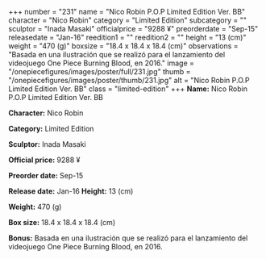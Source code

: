 +++
number = "231"
name = "Nico Robin P.O.P Limited Edition Ver. BB"
character = "Nico Robin"
category = "Limited Edition"
subcategory = ""
sculptor = "Inada Masaki"
officialprice = "9288 ¥"
preorderdate = "Sep-15"
releasedate = "Jan-16"
reedition1 = ""
reedition2 = ""
height = "13 (cm)"
weight = "470 (g)"
boxsize = "18.4 x 18.4 x 18.4 (cm)"
observations = "Basada en una ilustración que se realizó para el lanzamiento del videojuego One Piece Burning Blood, en 2016."
image = "/onepiecefigures/images/poster/full/231.jpg"
thumb = "/onepiecefigures/images/poster/thumb/231.jpg"
alt = "Nico Robin P.O.P Limited Edition Ver. BB"
class = "limited-edition"
+++
**Name:** Nico Robin P.O.P Limited Edition Ver. BB

**Character:** Nico Robin

**Category:** Limited Edition 

**Sculptor:** Inada Masaki

**Official price:** 9288 ¥

**Preorder date:** Sep-15

**Release date:** Jan-16
**Height:** 13 (cm)

**Weight:** 470 (g)

**Box size:** 18.4 x 18.4 x 18.4 (cm)

**Bonus:** Basada en una ilustración que se realizó para el lanzamiento del videojuego One Piece Burning Blood, en 2016.
